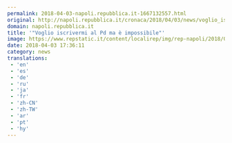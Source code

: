 ```yaml
---
permalink: 2018-04-03-napoli.repubblica.it-1667132557.html
original: http://napoli.repubblica.it/cronaca/2018/04/03/news/voglio_iscrivermi_al_pd_ma_e_impossibile-192864925/?rss
domain: napoli.repubblica.it
title: '"Voglio iscrivermi al Pd ma è impossibile"'
image: https://www.repstatic.it/content/localirep/img/rep-napoli/2018/04/03/151327941-48b0062a-8e54-4679-8c6a-8da2ae674ad3.jpg
date: 2018-04-03 17:36:11
category: news
translations: 
 - 'en'
 - 'es'
 - 'de'
 - 'ru'
 - 'ja'
 - 'fr'
 - 'zh-CN'
 - 'zh-TW'
 - 'ar'
 - 'pt'
 - 'hy'
---
```


